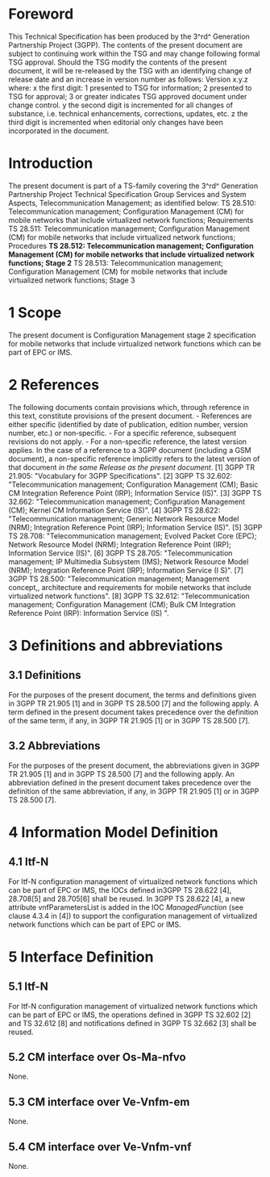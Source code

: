 # Foreword
This Technical Specification has been produced by the 3^rd^ Generation
Partnership Project (3GPP).
The contents of the present document are subject to continuing work within the
TSG and may change following formal TSG approval. Should the TSG modify the
contents of the present document, it will be re-released by the TSG with an
identifying change of release date and an increase in version number as
follows:
Version x.y.z
where:
x the first digit:
1 presented to TSG for information;
2 presented to TSG for approval;
3 or greater indicates TSG approved document under change control.
y the second digit is incremented for all changes of substance, i.e. technical
enhancements, corrections, updates, etc.
z the third digit is incremented when editorial only changes have been
incorporated in the document.
# Introduction
The present document is part of a TS-family covering the 3^rd^ Generation
Partnership Project Technical Specification Group Services and System Aspects,
Telecommunication Management; as identified below:
TS 28.510: Telecommunication management; Configuration Management (CM) for
mobile networks that include virtualized network functions; Requirements
TS 28.511: Telecommunication management; Configuration Management (CM) for
mobile networks that include virtualized network functions; Procedures
**TS 28.512: Telecommunication management; Configuration Management (CM) for
mobile networks that include virtualized network functions; Stage 2**
TS 28.513: Telecommunication management; Configuration Management (CM) for
mobile networks that include virtualized network functions; Stage 3
# 1 Scope
The present document is Configuration Management stage 2 specification for
mobile networks that include virtualized network functions which can be part
of EPC or IMS.
# 2 References
The following documents contain provisions which, through reference in this
text, constitute provisions of the present document.
\- References are either specific (identified by date of publication, edition
number, version number, etc.) or non‑specific.
\- For a specific reference, subsequent revisions do not apply.
\- For a non-specific reference, the latest version applies. In the case of a
reference to a 3GPP document (including a GSM document), a non-specific
reference implicitly refers to the latest version of that document _in the
same Release as the present document_.
[1] 3GPP TR 21.905: \"Vocabulary for 3GPP Specifications\".
[2] 3GPP TS 32.602: \"Telecommunication management; Configuration Management
(CM); Basic CM Integration Reference Point (IRP); Information Service (IS)\".
[3] 3GPP TS 32.662: \"Telecommunication management; Configuration Management
(CM); Kernel CM Information Service (IS)\".
[4] 3GPP TS 28.622: \"Telecommunication management; Generic Network Resource
Model (NRM); Integration Reference Point (IRP); Information Service (IS)\".
[5] 3GPP TS 28.708: \"Telecommunication management; Evolved Packet Core (EPC);
Network Resource Model (NRM); Integration Reference Point (IRP); Information
Service (IS)\".
[6] 3GPP TS 28.705: \"Telecommunication management; IP Multimedia Subsystem
(IMS); Network Resource Model (NRM); Integration Reference Point (IRP);
Information Service (I S)\".
[7] 3GPP TS 28.500: \"Telecommunication management; Management concept,,
architecture and requirements for mobile networks that include virtualized
network functions\".
[8] 3GPP TS 32.612: \"Telecommunication management; Configuration Management
(CM); Bulk CM Integration Reference Point (IRP): Information Service (IS) \".
# 3 Definitions and abbreviations
## 3.1 Definitions
For the purposes of the present document, the terms and definitions given in
3GPP TR 21.905 [1] and in 3GPP TS 28.500 [7] and the following apply. A term
defined in the present document takes precedence over the definition of the
same term, if any, in 3GPP TR 21.905 [1] or in 3GPP TS 28.500 [7].
## 3.2 Abbreviations
For the purposes of the present document, the abbreviations given in 3GPP TR
21.905 [1] and in 3GPP TS 28.500 [7] and the following apply. An abbreviation
defined in the present document takes precedence over the definition of the
same abbreviation, if any, in 3GPP TR 21.905 [1] or in 3GPP TS 28.500 [7].
# 4 Information Model Definition
## 4.1 Itf-N
For Itf-N configuration management of virtualized network functions which can
be part of EPC or IMS, the IOCs defined in3GPP TS 28.622 [4], 28.708[5] and
28.705[6] shall be reused.
In 3GPP TS 28.622 [4], a new attribute vnfParametersList is added in the IOC
_ManagedFunction_ (see clause 4.3.4 in [4]) to support the configuration
management of virtualized network functions which can be part of EPC or IMS.
# 5 Interface Definition
## 5.1 Itf-N
For Itf-N configuration management of virtualized network functions which can
be part of EPC or IMS, the operations defined in 3GPP TS 32.602 [2] and TS
32.612 [8] and notifications defined in 3GPP TS 32.662 [3] shall be reused.
## 5.2 CM interface over Os-Ma-nfvo
None.
## 5.3 CM interface over Ve-Vnfm-em
None.
## 5.4 CM interface over Ve-Vnfm-vnf
None.
#